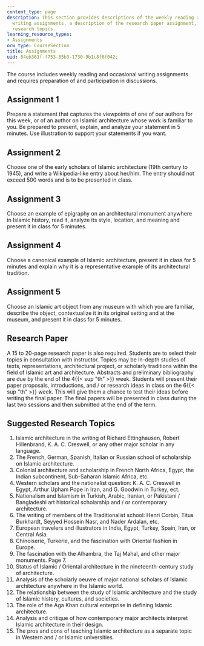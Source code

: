 ```yaml
---
content_type: page
description: This section provides descriptions of the weekly reading and occasional
  writing assignments, a description of the research paper assignment, and suggested
  research topics.
learning_resource_types:
- Assignments
ocw_type: CourseSection
title: Assignments
uid: 84eb361f-f753-85b3-1730-9b1c8f6f042c
---
```


The course includes weekly reading and occasional writing assignments and requires preparation of and participation in discussions. 

Assignment 1
------------

Prepare a statement that captures the viewpoints of one of our authors for this week, or of an author on Islamic architecture whose work is familiar to you. Be prepared to present, explain, and analyze your statement in 5 minutes. Use illustration to support your statements if you want.

Assignment 2
------------

Choose one of the early scholars of Islamic architecture (19th century to 1945), and write a Wikipedia-like entry about her/him. The entry should not exceed 500 words and is to be presented in class.

Assignment 3
------------

Choose an example of epigraphy on an architectural monument anywhere in Islamic history, read it, analyze its style, location, and meaning and present it in class for 5 minutes.

Assignment 4
------------

Choose a canonical example of Islamic architecture, present it in class for 5 minutes and explain why it is a representative example of its architectural tradition.

Assignment 5
------------

Choose an Islamic art object from any museum with which you are familiar, describe the object, contextualize it in its original setting and at the museum, and present it in class for 5 minutes.

Research Paper
--------------

A 15 to 20-page research paper is also required. Students are to select their topics in consultation with instructor. Topics may be in-depth studies of texts, representations, architectural project, or scholarly traditions within the field of Islamic art and architecture. Abstracts and preliminary bibliography are due by the end of the 4{{< sup "th" >}} week. Students will present their paper proposals, introductions, and / or research ideas in class on the 6{{< sup "th" >}} week. This will give them a chance to test their ideas before writing the final paper. The final papers will be presented in class during the last two sessions and then submitted at the end of the term.

Suggested Research Topics
-------------------------

1.  Islamic architecture in the writing of Richard Ettinghausen, Robert Hillenbrand, K. A. C. Creswell, or any other major scholar in any language.
2.  The French, German, Spanish, Italian or Russian school of scholarship on Islamic architecture.
3.  Colonial architecture and scholarship in French North Africa, Egypt, the Indian subcontinent, Sub-Saharan Islamic Africa, etc.
4.  Western scholars and the nationalist question: K. A. C. Creswell in Egypt, Arthur Upham Pope in Iran, and G. Goodwin in Turkey, ect.
5.  Nationalism and Islamism in Turkish, Arabic, Iranian, or Pakistani / Bangladeshi art historical scholarship and / or contemporary architecture.
6.  The writing of members of the Traditionalist school: Henri Corbin, Titus Burkhardt, Seyyed Hossein Nasr, and Nader Ardalan, etc.
7.  European travelers and illustrators in India, Egypt, Turkey, Spain, Iran, or Central Asia.
8.  Chinoiserie, Turkerie, and the fascination with Oriental fashion in Europe.
9.  The fascination with the Alhambra, the Taj Mahal, and other major monuments. Page 7.
10.  Status of Islamic / Oriental architecture in the nineteenth-century study of architecture.
11.  Analysis of the scholarly oeuvre of major national scholars of Islamic architecture anywhere in the Islamic world.
12.  The relationship between the study of Islamic architecture and the study of Islamic history, cultures, and societies.
13.  The role of the Aga Khan cultural enterprise in defining Islamic architecture.
14.  Analysis and critique of how contemporary major architects interpret Islamic architecture in their design.
15.  The pros and cons of teaching Islamic architecture as a separate topic in Western and / or Islamic universities.